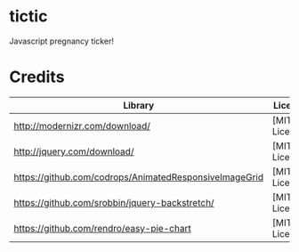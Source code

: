 tictic
======

Javascript pregnancy ticker!

Credits
=======
| Library                                                 |    License    |
|---------------------------------------------------------|---------------|
| http://modernizr.com/download/                          | [MIT License] |
| http://jquery.com/download/                             | [MIT License] |
| https://github.com/codrops/AnimatedResponsiveImageGrid  | [MIT License] |
| https://github.com/srobbin/jquery-backstretch/          | [MIT License] |
| https://github.com/rendro/easy-pie-chart                | [MIT License] |
